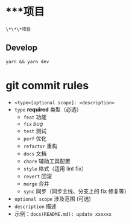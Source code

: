 # \*\*\*项目

    \*\*\*项目

## Develop

```shell
yarn && yarn dev
```

# git commit rules

- `<type>[optional scope]: <description>`
- `type` **required** 类型（必选）
  - `feat` 功能
  - `fix` _bug_
  - `test` 测试
  - `perf` 优化
  - `refactor` 重构
  - `docs` 文档
  - `chore` 辅助工具配置
  - `style` 格式（适用 lint fix）
  - `revert` 回滚
  - `merge` 合并
  - `sync` 同步（同步主线、分支上的 fix 修复等）
- `optional scope` 涉及范围 (可选)
- `description` 描述
- 示例：`docs(README.md): update xxxxxx`
